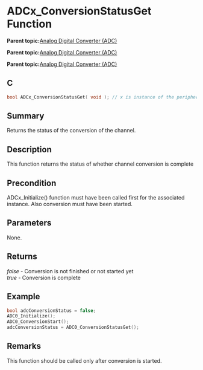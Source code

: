 # ADCx\_ConversionStatusGet Function

**Parent topic:**[Analog Digital Converter \(ADC\)](GUID-F31CDD9C-2394-49F1-B452-378D4EB3E210.md)

**Parent topic:**[Analog Digital Converter \(ADC\)](GUID-71E0623C-498F-4F50-92AD-FCE22FA3CAB4.md)

**Parent topic:**[Analog Digital Converter \(ADC\)](GUID-6E851777-3AFA-4FC5-A7DE-14CB9DD2E033.md)

## C

```c
bool ADCx_ConversionStatusGet( void ); // x is instance of the peripheral and it is applicable only for devices having multiple instances of the peripheral.
```

## Summary

Returns the status of the conversion of the channel.

## Description

This function returns the status of whether channel conversion is complete

## Precondition

ADCx\_Initialize\(\) function must have been called first for the associated instance. Also conversion must have been started.

## Parameters

None.

## Returns

*false* - Conversion is not finished or not started yet<br />*true* - Conversion is complete

## Example

```c
bool adcConversionStatus = false;
ADC0_Initialize();
ADC0_ConversionStart();
adcConversionStatus = ADC0_ConversionStatusGet();
```

## Remarks

This function should be called only after conversion is started.

